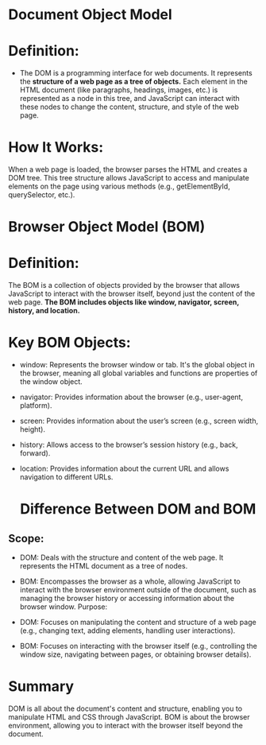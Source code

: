 # Document Object Model
# Definition:
- The DOM is a programming interface for web documents. It represents the **structure of a web page as a tree of objects.** Each element in the HTML document (like paragraphs, headings, images, etc.) is represented as a node in this tree, and JavaScript can interact with these nodes to change the content, structure, and style of the web page.
# How It Works:
When a web page is loaded, the browser parses the HTML and creates a DOM tree. This tree structure allows JavaScript to access and manipulate elements on the page using various methods (e.g., getElementById, querySelector, etc.).

# Browser Object Model (BOM)
# Definition:

The BOM is a collection of objects provided by the browser that allows JavaScript to interact with the browser itself, beyond just the content of the web page. **The BOM includes objects like window, navigator, screen, history, and location.**
# Key BOM Objects:

- window: Represents the browser window or tab. It's the global object in the browser, meaning all global variables and functions are properties of the window object.
- navigator: Provides information about the browser (e.g., user-agent, platform).
- screen: Provides information about the user’s screen (e.g., screen width, height).
- history: Allows access to the browser’s session history (e.g., back, forward).
- location: Provides information about the current URL and allows navigation to different URLs.


  # Difference Between DOM and BOM
## Scope:

- DOM: Deals with the structure and content of the web page. It represents the HTML document as a tree of nodes.
- BOM: Encompasses the browser as a whole, allowing JavaScript to interact with the browser environment outside of the document, such as managing the browser history or accessing information about the browser window.
Purpose:

- DOM: Focuses on manipulating the content and structure of a web page (e.g., changing text, adding elements, handling user interactions).
- BOM: Focuses on interacting with the browser itself (e.g., controlling the window size, navigating between pages, or obtaining browser details).

# Summary
DOM is all about the document's content and structure, enabling you to manipulate HTML and CSS through JavaScript.
BOM is about the browser environment, allowing you to interact with the browser itself beyond the document.